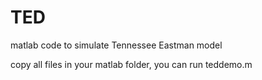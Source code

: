 # TED
matlab code to simulate  Tennessee Eastman model

copy all files in your matlab folder, you can run teddemo.m
